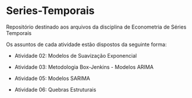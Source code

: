 # Series-Temporais
Repositório destinado aos arquivos da disciplina de Econometria de Séries Temporais

Os assuntos de cada atividade estão dispostos da seguinte forma:

* Atividade 02: Modelos de Suavização Exponencial

* Atividade 03: Metodologia Box-Jenkins - Modelos ARIMA

* Atividade 05: Modelos SARIMA

* Atividade 06: Quebras Estruturais
